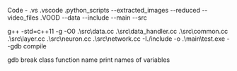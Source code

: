 Code - .vs
       .vscode
       .python_scripts
       --extracted_images
       --reduced
       --video_files
       .VOOD
       --data
       --include
       --main
       --src

g++ -std=c++11 -g -O0 .\src\data.cc .\src\data_handler.cc .\src\common.cc .\src\layer.cc .\src\neuron.cc .\src\network.cc -I./include -o .\main\test.exe
--gdb compile

gdb <executable file>
break class function name
print names of variables
